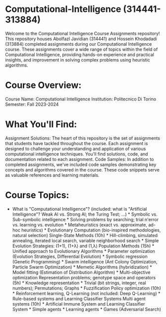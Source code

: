 # Computational-Intelligence (314441-313884)

Welcome to the Computational Intelligence Course Assignments repository! This repository houses Abolfazl Javidian (314441) and Hossein Khodadadi (313884) completed assignments during our Computational Intelligence course. These assignments cover a wide range of topics within the field of Computational Intelligence, providing hands-on experience and practical insights, and improvement in solving complex problems using heuristic algorithms.

<h1><b>Course Overview:</b></h1>

Course Name: Computational Intelligence
Institution: Politecnico Di Torino
Semester: Fall 2023-2024

<h1><b>What You'll Find:</b></h1>

Assignment Solutions: The heart of this repository is the set of assignments that students have tackled throughout the course. Each assignment is designed to challenge your understanding and application of various computational intelligence techniques. You'll find solutions, code, and documentation related to each assignment.
Code Samples: In addition to completed assignments, we've included code samples demonstrating key concepts and algorithms covered in the course. These code snippets serve as valuable references and learning materials.

<h1><b>Course Topics:</b></h1>

* What is "Computational Intelligence"? (included: what is "Artificial Intelligence"? Weak AI vs. Strong AI; the Turing Test; ...) * Symbolic vs. Sub-symbolic intelligence * Solving problems by searching; trial n'error vs. learning vs. evolution * Metaheuristics (exact vs. approximate, ad-hoc heuristics) * Evolutionary Computation (bio-inspired methodologies, natural selection) Single-State Methods (10h) * Hill-climbing, simulated annealing, iterated local search, variable neighborhood search * Simple Evolution Strategies: (1+1), (1+λ) and (1,λ) Population Methods (15h) * Unified approach to Evolutionary Algorithms * Parameter optimization (Evolution Strategies, Differential Evolution) * Symbolic regression (Genetic Programming) * Swarm intelligence (Ant Colony Optimization, Particle Swarm Optimization) * Memetic Algorithms (hybridization) * Model fitting (Estimation of Distribution Algorithm) * Multi-objective optimization Representation problems; genotype space and operators (5h) * Knowledge representation * Trivial (bit strings, integer, real numbers); Permutations; Graphs * Fuzzification Policy optimization (10h) * Reinforcement learning, Q-Learning (not included: Deep Q-Learning) * Rule-based systems and Learning Classifier Systems Multi agent systems (10h) * Artificial Immune System and Learning Classifier System * Simple agents * Learning agents * Games (Adversarial Search)
